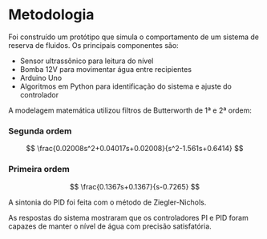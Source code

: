 # Metodologia

Foi construído um protótipo que simula o comportamento de um sistema de reserva de fluidos. Os principais componentes são:

- Sensor ultrassônico para leitura do nível
- Bomba 12V para movimentar água entre recipientes
- Arduino Uno
- Algoritmos em Python para identificação do sistema e ajuste do controlador

A modelagem matemática utilizou filtros de Butterworth de 1ª e 2ª ordem:

### Segunda ordem
$$
\frac{0.02008s^2+0.04017s+0.02008}{s^2-1.561s+0.6414}
$$

### Primeira ordem
$$
\frac{0.1367s+0.1367}{s-0.7265}
$$

A sintonia do PID foi feita com o método de Ziegler-Nichols.

As respostas do sistema mostraram que os controladores PI e PID foram capazes de manter o nível de água com precisão satisfatória.
